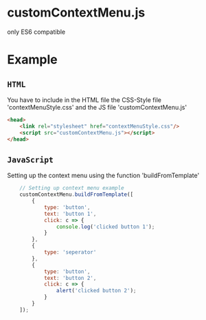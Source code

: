 # customContextMenu.js

only ES6 compatible

# Example

## `HTML`
You have to include in the HTML file the CSS-Style file 'contextMenuStyle.css' and the JS file 'customContextMenu.js'
```html
<head>
	<link rel="stylesheet" href="contextMenuStyle.css"/>
	<script src="customContextMenu.js"></script>
</head>
```

## `JavaScript`
Setting up the context menu using the function 'buildFromTemplate' 
```js
	// Setting up context menu example
	customContextMenu.buildFromTemplate([
		{
			type: 'button',
			text: 'button 1',
			click: c => {
				console.log('clicked button 1');
			}
		},
		{
			type: 'seperator'
		},
		{
			type: 'button',
			text: 'button 2',
			click: c => {
				alert('clicked button 2');
			}
		}
	]);
```
